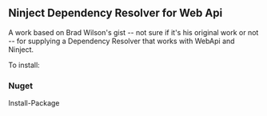 ## Ninject Dependency Resolver for Web Api
A work based on Brad Wilson's gist -- not sure if it's his original work or not -- for supplying a 
Dependency Resolver that works with WebApi and Ninject.

To install:

### Nuget

Install-Package
